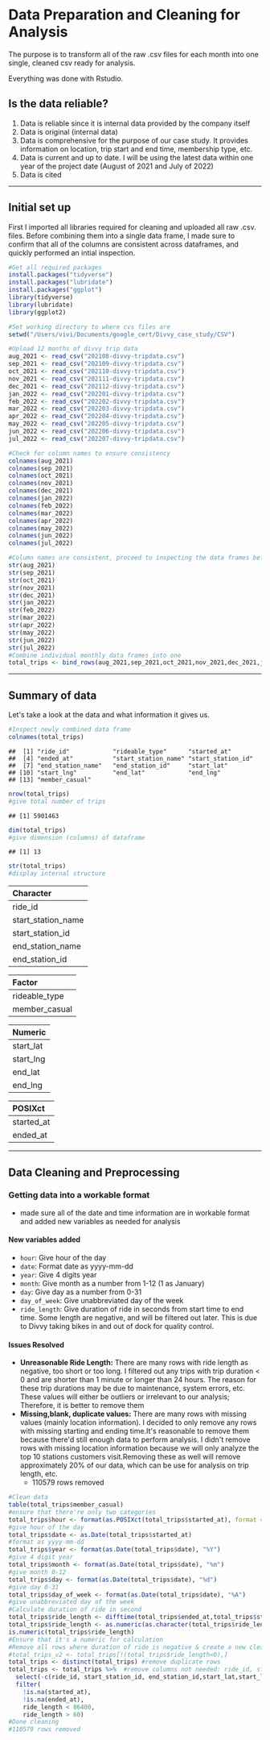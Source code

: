 # Data Preparation and Cleaning for Analysis

The purpose is to transform all of the raw .csv files for each month into one single, cleaned csv ready for analysis.

Everything was done with Rstudio.

## Is the data reliable?
 1. Data is reliable since it is internal data provided by the company itself
 2. Data is original (internal data)
 3. Data is comprehensive for the purpose of our case study. It provides information on location, trip start and end time, membership type, etc.
 4. Data is current and up to date. I will be using the latest data within one year of the project date (August of 2021 and July of 2022)
 5. Data is cited
---
## Initial set up
First I imported all libraries required for cleaning and uploaded all raw .csv. files. Before combining them into a single data frame, I made sure to confirm that all of the columns are consistent across dataframes, and quickly performed an intial inspection.
``` r
#Get all required packages
install.packages("tidyverse")
install.packages("lubridate")
install.packages("ggplot")
library(tidyverse)
library(lubridate)
library(ggplot2)

#Set working directory to where cvs files are
setwd("/Users/vivi/Documents/google_cert/Divvy_case_study/CSV")

#Upload 12 months of divvy trip data
aug_2021 <- read_csv("202108-divvy-tripdata.csv")
sep_2021 <- read_csv("202109-divvy-tripdata.csv")
oct_2021 <- read_csv("202110-divvy-tripdata.csv")
nov_2021 <- read_csv("202111-divvy-tripdata.csv")
dec_2021 <- read_csv("202112-divvy-tripdata.csv")
jan_2022 <- read_csv("202201-divvy-tripdata.csv")
feb_2022 <- read_csv("202202-divvy-tripdata.csv")
mar_2022 <- read_csv("202203-divvy-tripdata.csv")
apr_2022 <- read_csv("202204-divvy-tripdata.csv")
may_2022 <- read_csv("202205-divvy-tripdata.csv")
jun_2022 <- read_csv("202206-divvy-tripdata.csv")
jul_2022 <- read_csv("202207-divvy-tripdata.csv")

#Check for column names to ensure consistency
colnames(aug_2021)
colnames(sep_2021)
colnames(oct_2021)
colnames(nov_2021)
colnames(dec_2021)
colnames(jan_2022)
colnames(feb_2022)
colnames(mar_2022)
colnames(apr_2022)
colnames(may_2022)
colnames(jun_2022)
colnames(jul_2022)

#Column names are consistent, proceed to inspecting the data frames before merging
str(aug_2021)
str(sep_2021)
str(oct_2021)
str(nov_2021)
str(dec_2021)
str(jan_2022)
str(feb_2022)
str(mar_2022)
str(apr_2022)
str(may_2022)
str(jun_2022)
str(jul_2022)
#Combine individual monthly data frames into one
total_trips <- bind_rows(aug_2021,sep_2021,oct_2021,nov_2021,dec_2021,jan_2022,feb_2022,mar_2022,apr_2022,may_2022,jun_2022,jul_2022)
```

---
## Summary of data
Let's take a look at the data and what information it gives us.
``` r
#Inspect newly combined data frame
colnames(total_trips)
```

    ##  [1] "ride_id"            "rideable_type"      "started_at"        
    ##  [4] "ended_at"           "start_station_name" "start_station_id"  
    ##  [7] "end_station_name"   "end_station_id"     "start_lat"         
    ## [10] "start_lng"          "end_lat"            "end_lng"           
    ## [13] "member_casual"
    
``` r
nrow(total_trips)
#give total number of trips
```
    ## [1] 5901463

``` r
dim(total_trips)
#give dimension (columns) of dataframe
```
    ## [1] 13
``` r
str(total_trips)
#display internal structure
```
| Character            |    
|:---------------------|
| ride\_id             |
| start\_station\_name |   
| start\_station\_id   |     
| end\_station\_name   |      
| end\_station\_id     |

| Factor               |    
|:---------------------|
| rideable\_type       |
| member\_casual       |   

| Numeric              |    
|:---------------------|
| start\_lat           |
| start\_lng           |   
| end\_lat             |      
| end\_lng             |

| POSIXct              |    
|:---------------------|
| started\_at          |
| ended\_at            | 

---
## Data Cleaning and Preprocessing
### Getting data into a workable format
  - made sure all of the date and time information are in workable format and added new variables as needed for analysis
#### New variables added
  - `hour`: Give hour of the day 
  - `date`: Format date as yyyy-mm-dd
  - `year`: Give 4 digits year
  - `month`: Give month as a number from 1-12 (1 as January)
  - `day`: Give day as a number from 0-31
  - `day_of_week`: Give unabbreviated day of the week
  - `ride_length`: Give duration of ride in seconds from start time to end time. Some length are negative, and will be filtered out later. This is due to Divvy taking bikes in and out of dock for quality control.

#### Issues Resolved
  - **Unreasonable Ride Length:** There are many rows with ride length as negative, too short or too long. I filtered out any trips with trip duration < 0 and are shorter than 1 minute or longer than 24 hours. The reason for these trip durations may be due to maintenance, system errors, etc. These values will either be outliers or irrelevant to our analysis; Therefore, it is better to remove them
  - **Missing,blank, duplicate values:** There are many rows with missing values (mainly location information). I decided to only remove any rows with missing starting and ending time.It's reasonable to remove them because there'd still enough data to perform analysis. I didn't remove rows with missing location information because we will only analyze the top 10 stations customers visit.Removing these as well will remove approximately 20% of our data, which can be use for analysis on trip length, etc.
       - 110579 rows removed

``` r
#Clean data
table(total_trips$member_casual) 
#ensure that there're only two categories
total_trips$hour <- format(as.POSIXct(total_trips$started_at), format = "%H")
#give hour of the day
total_trips$date <- as.Date(total_trips$started_at) 
#format as yyyy-mm-dd
total_trips$year <- format(as.Date(total_trips$date), "%Y") 
#give 4 digit year
total_trips$month <- format(as.Date(total_trips$date), "%m") 
#give month 0-12
total_trips$day <- format(as.Date(total_trips$date), "%d") 
#give day 0-31
total_trips$day_of_week <- format(as.Date(total_trips$date), "%A") 
#give unabbreviated day of the week
#Calculate duration of ride in second 
total_trips$ride_length <- difftime(total_trips$ended_at,total_trips$started_at)
total_trips$ride_length <- as.numeric(as.character(total_trips$ride_length))
is.numeric(total_trips$ride_length)
#Ensure that it's a numeric for calculation
#Remove all rows where duration of ride is negative & create a new cleaned data frame 
#total_trips_v2 <- total_trips[!(total_trips$ride_length<0),]
total_trips <- distinct(total_trips) #remove duplicate rows 
total_trips <- total_trips %>%  #remove columns not needed: ride_id, start_station_id, end_station_id, start_lat, start_long, end_lat, end_lng
  select(-c(ride_id, start_station_id, end_station_id,start_lat,start_lng,end_lat,end_lng)) %>%
  filter(
    !is.na(started_at),
    !is.na(ended_at),
    ride_length < 86400,
    ride_length > 60)
#Done cleaning
#110579 rows removed
``` 
